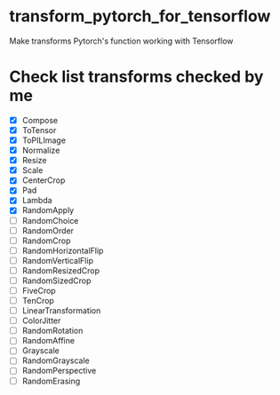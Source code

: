 # transform_pytorch_for_tensorflow
Make transforms Pytorch's function working with Tensorflow

# Check list transforms checked by me
- [x] Compose
- [x] ToTensor
- [x] ToPILImage
- [x] Normalize
- [x] Resize
- [x] Scale
- [x] CenterCrop
- [x] Pad
- [x] Lambda
- [x] RandomApply
- [ ] RandomChoice
- [ ] RandomOrder
- [ ] RandomCrop
- [ ] RandomHorizontalFlip
- [ ] RandomVerticalFlip
- [ ] RandomResizedCrop
- [ ] RandomSizedCrop
- [ ] FiveCrop
- [ ] TenCrop
- [ ] LinearTransformation
- [ ] ColorJitter
- [ ] RandomRotation
- [ ] RandomAffine
- [ ] Grayscale
- [ ] RandomGrayscale
- [ ] RandomPerspective
- [ ] RandomErasing

